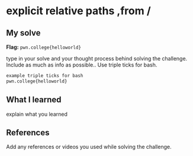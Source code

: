 # explicit relative paths ,from /

## My solve
**Flag:** `pwn.college{helloworld}`

type in your solve and your thought process behind solving the challenge. Include as much as info as possible.. Use triple ticks for bash.
```bash
example triple ticks for bash
pwn.college{helloworld}
```

## What I learned
explain what you learned

## References 
Add any references or videos you used while solving the challenge.
